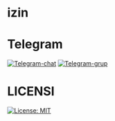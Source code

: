 # izin

# Telegram
[![Telegram-chat](https://img.shields.io/badge/Chat-Telegram-blue)](https://t.me/givpn/)
[![Telegram-grup](https://img.shields.io/badge/Grup-Telegram-blue)](https://t.me/givpn_grup/)

# LICENSI
[![License: MIT](https://img.shields.io/badge/License-MIT-blue.svg)](https://opensource.org/licenses/MIT)
